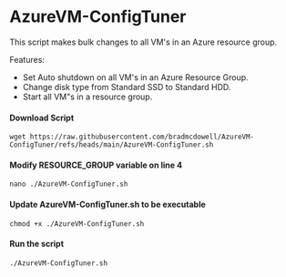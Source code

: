 # AzureVM-ConfigTuner
This script makes bulk changes to all VM's in an Azure resource group.

Features:
- Set Auto shutdown on all VM's in an Azure Resource Group.
- Change disk type from Standard SSD to Standard HDD.
- Start all VM"s in a resource group.


#### Download Script
```
wget https://raw.githubusercontent.com/bradmcdowell/AzureVM-ConfigTuner/refs/heads/main/AzureVM-ConfigTuner.sh
```

#### Modify RESOURCE_GROUP variable on line 4
```
nano ./AzureVM-ConfigTuner.sh
```

#### Update AzureVM-ConfigTuner.sh to be executable

```
chmod +x ./AzureVM-ConfigTuner.sh
```

#### Run the script

```
./AzureVM-ConfigTuner.sh
```
